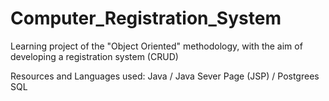 # Computer_Registration_System
Learning project of the "Object Oriented" methodology, with the aim of developing a registration system (CRUD)  

Resources and Languages used: Java / Java Sever Page (JSP) / Postgrees SQL
